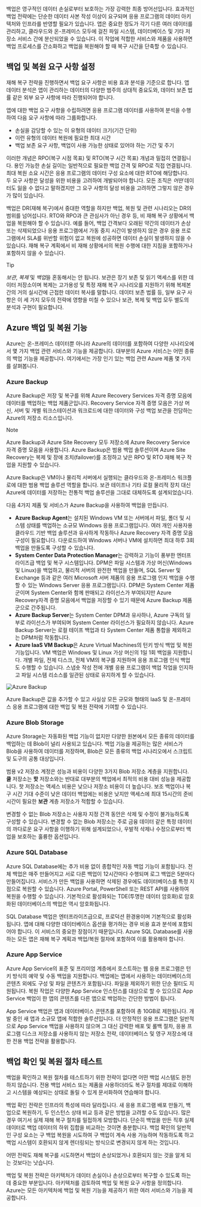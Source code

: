 백업은 영구적인 데이터 손실로부터 보호하는 가장 강력한 최종 방어선입니다. 효과적인 백업 전략에는 단순한 데이터 사본 작성 이상이 요구되며 응용 프로그램의 데이터 아키텍처와 인프라를 반영할 필요가 있습니다. 앱은 중요한 정도가 각기 다른 여러 데이터를 관리하고, 클라우드와 온-프레미스 모두에 걸친 파일 시스템, 데이터베이스 및 기타 저장소 서비스 간에 분산되었을 수 있습니다. 이 작업에 적합한 서비스와 제품을 사용하면 백업 프로세스를 간소화하고 백업을 복원해야 할 때 복구 시간을 단축할 수 있습니다.

## <a name="establish-backup-and-restoration-requirements"></a>백업 및 복원 요구 사항 설정

재해 복구 전략을 진행하면서 백업 요구 사항은 비용 효과 분석을 기준으로 합니다. 앱 데이터 분석은 앱이 관리하는 데이터의 다양한 범주의 상대적 중요도와, 데이터 보존 법률 같은 외부 요구 사항에 따라 진행되어야 합니다.

앱에 대한 백업 요구 사항을 수립하려면 응용 프로그램 데이터를 사용하여 분석을 수행하여 다음 요구 사항에 따라 그룹화합니다.

* 손실을 감당할 수 있는 이 유형의 데이터 크기(기간 단위)
* 이런 유형의 데이터 복원에 필요한 최대 시간
* 백업 보존 요구 사항, 백업이 사용 가능한 상태로 있어야 하는 기간 및 주기

이러한 개념은 RPO(복구 시점 목표) 및 RTO(복구 시간 목표) 개념과 밀접히 연결됩니다. 용인 가능한 손실 길이는 일반적으로 필요한 백업 간격 및 RPO로 직접 연결됩니다. 최대 복원 소요 시간은 응용 프로그램의 데이터 구성 요소에 대한 RTO에 해당합니다. 두 요구 사항은 달성을 위한 비용을 고려하여 개발되어야 합니다. 모든 조직은 *어떤* 데이터도 잃을 수 없다고 말하겠지만 그 요구 사항의 달성 비용을 고려하면 그렇지 않은 경우가 많이 있습니다.

백업은 DR(재해 복구)에서 중대한 역할을 하지만 백업, 복원 및 관련 시나리오는 DR의 범위를 넘어섭니다. RTO와 RPO과 큰 관심사가 아닌 경우 등, 비 재해 복구 상황에서 백업을 복원해야 할 수 있습니다. 예를 들어, 백업 간격보다 오래된 약간의 데이터가 손상 또는 삭제되었으나 응용 프로그램에서 가동 중지 시간이 발생하지 않은 경우 응용 프로그램에서 SLA를 위반할 위험이 없고 복원에 성공하면 데이터 손실이 발생하지 않을 수 있습니다. 재해 복구 계획에서 비 재해 상황에서의 복원 수행에 대한 지침을 포함하거나 포함하지 않을 수 있습니다.

> [!TIP]
> *보관*, *복제* 및 *백업*을 혼동해서는 안 됩니다. 보관은 장기 보존 및 읽기 액세스를 위한 데이터 저장소이며 복제는 고가용성 및 특정 재해 복구 시나리오를 지원하기 위해 복제본 간의 거의 실시간에 근접한 데이터 복사를 말합니다. 데이터 보존 법률 등, 일부 요구 사항은 이 세 가지 모두의 전략에 영향을 미칠 수 있으나 보관, 복제 및 백업 모두 별도의 분석과 구현이 필요합니다.

## <a name="azure-backup-and-restore-capabilities"></a>Azure 백업 및 복원 기능

Azure는 온-프레미스 데이터뿐 아니라 Azure의 데이터를 포함하여 다양한 시나리오에서 몇 가지 백업 관련 서비스와 기능을 제공합니다. 대부분의 Azure 서비스는 어떤 종류의 백업 기능을 제공합니다. 여기에서는 가장 인기 있는 백업 관련 Azure 제품 몇 가지를 살펴봅니다.

### <a name="azure-backup"></a>Azure Backup

Azure Backup은 저장 및 복구를 위해 Azure Recovery Services 자격 증명 모음에 데이터를 백업하는 백업 제품군입니다. Recovery Service 자격 증명 모음은 가상 머신, 서버 및 개별 워크스테이션과 워크로드에 대한 데이터와 구성 백업 보관을 전담하는 Azure의 저장소 리소스입니다.

> [!NOTE]
> Azure Backup과 Azure Site Recovery 모두 저장소에 Azure Recovery Service 자격 증명 모음을 사용합니다. Azure Backup은 범용 백업 솔루션이며 Azure Site Recovery는 복제 및 장애 조치(failover)를 조정하고 낮은 RPO 및 RTO 재해 복구 작업을 지원할 수 있습니다.

Azure Backup은 VM이나 물리적 서버에서 실행되는 클라우드와 온-프레미스 워크플로에 대한 범용 백업 솔루션 역할을 합니다. 보관 테이프나 기타 로컬 물리적 장치 대신 Azure에 데이터를 저장하는 전통적 백업 솔루션을 그대로 대체하도록 설계되었습니다.

다음 4가지 제품 및 서비스가 Azure Backup을 사용하여 백업을 만듭니다.

* **Azure Backup Agent**는 설치된 Windows VM 또는 서버에서 파일, 폴더 및 시스템 상태를 백업하는 소규모 Windows 응용 프로그램입니다. 여러 개인 사용자용 클라우드 기반 백업 솔루션과 유사하게 작동하나 Azure Recovery 자격 증명 모음 구성이 필요합니다. 다운로드하여 Windows 서버나 VM에 설치하면 최대 하루 3회 백업을 만들도록 구성할 수 있습니다.
* **System Center Data Protection Manager**는 강력하고 기능이 풍부한 엔터프라이즈급 백업 및 복구 시스템입니다. DPM은 파일 시스템과 가상 머신(Windows 및 Linux)을 백업하고, 물리적 서버의 완전한 백업을 만들며, SQL Server 및 Exchange 등과 같은 여러 Microsoft 서버 제품의 응용 프로그램 인지 백업을 수행할 수 있는 Windows Server 응용 프로그램입니다. DPM은 System Center 제품군이며 System Center와 함께 판매되고 라이선스가 부여되지만 Azure Recovery자격 증명 모음에서 백업을 저장할 수 있기 때문에 Azure Backup 제품군으로 간주됩니다.
* **Azure Backup Server**는 System Center DPM과 유사하나, Azure 구독의 일부로 라이선스가 부여되며 System Center 라이선스가 필요하지 않습니다. Azure Backup Server는 로컬 테이프 백업과 타 System Center 제품 통합을 제외하고는 DPM처럼 작동합니다.
* **Azure IaaS VM Backup**은 Azure Virtual Machines의 턴키 방식 백업 및 복원 기능입니다. VM 백업은 Windows 및 Linux 가상 머신의 1일 1회 백업을 지원합니다. 개별 파일, 전체 디스크, 전체 VM의 복구를 지원하며 응용 프로그램 인식 백업도 수행할 수 있습니다. 스냅숏 작성 전에 개별 응용 프로그램이 백업 작업을 인지하고 파일 시스템 리소스를 일관된 상태로 유지하게 할 수 있습니다.

![Azure Backup](../media-draft/azure-backup.png)

Azure Backup은 값을 추가할 수 있고 사실상 모든 규모와 형태의 IaaS 및 온-프레미스 응용 프로그램에 대한 백업 및 복원 전략에 기여할 수 있습니다.

### <a name="azure-blob-storage"></a>Azure Blob Storage

Azure Storage는 자동화된 백업 기능이 없지만 다양한 원본에서 모든 종류의 데이터를 백업하는 데 Blob이 널리 사용되고 있습니다. 백업 기능을 제공하는 많은 서비스가 Blob을 사용하여 데이터를 저장하며, Blob은 모든 종류의 백업 시나리오에서 스크립트 및 도구의 공통 대상입니다.

범용 v2 저장소 계정은 성능과 비용이 다양한 3가지 Blob 저장소 계층을 지원합니다. **쿨** 저장소는 **핫** 저장소와는 반대로 대부분의 백업에서 최적의 비용 대비 성능을 제공합니다. 핫 저장소는 액세스 비용은 낮으나 저장소 비용이 더 높습니다. 보조 백업이나 복구 시간 기대 수준이 낮은 데이터 백업에는 비용은 낮지만 액세스에 최대 15시간의 준비 시간이 필요한 **보관** 계층 저장소가 적합할 수 있습니다.

변경할 수 없는 Blob 저장소는 사용자 지정 간격 동안은 삭제 및 수정이 불가능하도록 구성할 수 있습니다. 변경할 수 없는 Blob 저장소는 주로 금융 데이터 같은 특정 데이터의 까다로운 요구 사항을 이행하기 위해 설계되었으나, 우발적 삭제나 수정으로부터 백업을 보호하는 훌륭한 옵션입니다.

### <a name="azure-sql-database"></a>Azure SQL Database

Azure SQL Database에는 추가 비용 없이 종합적인 자동 백업 기능이 포함됩니다. 전체 백업은 매주 만들어지고 서로 다른 백업이 12시간마다 수행되며 로그 백업은 5분마다 만들어집니다. 서비스가 만든 백업을 사용하면 삭제된 경우에도 데이터베이스를 특정 지점으로 복원할 수 있습니다. Azure Portal, PowerShell 또는 REST API를 사용하여 복원을 수행할 수 있습니다. 기본적으로 활성화되는 TDE(투명한 데이터 암호화)로 암호화된 데이터베이스의 백업은 역시 암호화됩니다.

SQL Database 백업은 엔터프라이즈급으로, 프로덕션 환경용이며 기본적으로 활성화됩니다. 앱에 대해 다양한 데이터베이스 옵션을 평가하는 경우 비용 효과 분석에 포함되어야 합니다. 이 서비스의 중요한 장점이기 때문입니다. Azure SQL Database를 사용하는 모든 앱은 재해 복구 계획과 백업/복원 절차에 포함하여 이를 활용해야 합니다.

### <a name="azure-app-service"></a>Azure App Service

Azure App Service의 표준 및 프리미엄 계층에서 호스트하는 웹 응용 프로그램은 턴키 방식의 예약 및 수동 백업을 지원합니다. 백업에는 앱에서 사용하는 데이터베이스의 콘텐츠 외에도 구성 및 파일 콘텐츠가 포함됩니다. 파일을 제외하기 위한 단순 필터도 지원됩니다. 복원 작업은 다양한 App Service 인스턴스를 대상으로 할 수 있으므로 App Service 백업이 한 앱의 콘텐츠를 다른 앱으로 백업하는 간단한 방법이 됩니다.

App Service 백업은 앱과 데이터베이스 콘텐츠를 포함하여 총 10GB로 제한됩니다. 개발 중인 새 앱과 소규모 앱에 적합한 솔루션입니다. 더 안정적인 응용 프로그램은 일반적으로 App Service 백업을 사용하지 않으며 그 대신 강력한 배포 및 롤백 절차, 응용 프로그램 디스크 저장소를 사용하지 않는 저장소 전략, 데이터베이스 및 영구 저장소에 대한 전용 백업 전략을 활용합니다.

## <a name="verify-backups-and-test-restore-procedures"></a>백업 확인 및 복원 절차 테스트

백업을 확인하고 복원 절차를 테스트하기 위한 전략이 없다면 어떤 백업 시스템도 완전하지 않습니다. 전용 백업 서비스 또는 제품을 사용하더라도 복구 절차를 제대로 이해하고 시스템을 예상되는 상태로 돌릴 수 있게 문서화하여 연습해야 합니다.

백업 확인 전략은 인프라의 특성에 따라 달라집니다. 새 응용 프로그램 배포 만들기, 백업으로 복원하기, 두 인스턴스 상태 비교 등과 같은 방법을 고려할 수도 있습니다. 많은 경우 여기서 실제 재해 복구 절차를 밀접하게 모방합니다. 단순히 백업을 만든 직후 실제 데이터로 백업 데이터의 하위 집합을 비교하는 것이면 충분합니다. 백업 확인의 일반적인 구성 요소는 구 백업 복원을 시도하여 구 백업이 계속 사용 가능하며 작동하도록 하고 백업 시스템이 호환되지 않게 렌더링되는 방식으로 변경되지 않게 하는 것입니다.

어떤 전략도 재해 복구를 시도하면서 백업이 손상되었거나 호환되지 않는 것을 알게 되는 것보다는 낫습니다.

백업 및 복원 전략은 아키텍처가 데이터 손실이나 손상으로부터 복구할 수 있도록 하는 데 중요한 부분입니다. 아키텍처를 검토하여 백업 및 복원 요구 사항을 정의합니다. Azure는 모든 아키텍처에 백업 및 복원 기능을 제공하기 위한 여러 서비스와 기능을 제공합니다.
